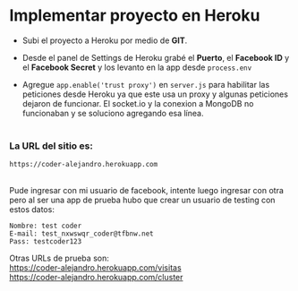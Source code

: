 # Implementar proyecto en Heroku


- Subi el proyecto a Heroku por medio de **GIT**.

- Desde el panel de Settings de Heroku grabé el **Puerto**, el **Facebook ID** y el **Facebook Secret** y los levanto en la app desde ```process.env```

- Agregue ```app.enable('trust proxy')``` en ```server.js``` para habilitar las peticiones desde Heroku ya que este usa un proxy y algunas peticiones dejaron de funcionar. El socket.io y la conexion a MongoDB no funcionaban y se soluciono agregando esa línea.
<br /><br />

### La URL del sitio es:
```
https://coder-alejandro.herokuapp.com
````
<br />
Pude ingresar con mi usuario de facebook, intente luego ingresar con otra pero al ser una app de prueba hubo que crear un usuario de testing con estos datos:

```
Nombre: test coder
E-mail: test_nxwswqr_coder@tfbnw.net
Pass: testcoder123
```

Otras URLs de prueba son:<br />
https://coder-alejandro.herokuapp.com/visitas<br />
https://coder-alejandro.herokuapp.com/cluster<br />
